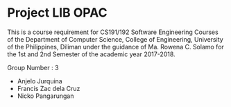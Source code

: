 # Project LIB OPAC

This is a course requirement for CS191/192 Software Engineering Courses of the Department of
Computer Science, College of Engineering, University of the Philippines, Diliman under the guidance of
Ma. Rowena C. Solamo for the 1st and 2nd Semester of the academic year 2017-2018.

Group Number : 3
* Anjelo Jurquina
* Francis Zac dela Cruz
* Nicko Pangarungan
